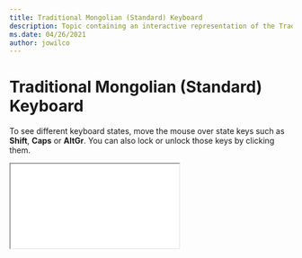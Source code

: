 ```yaml
--- 
title: Traditional Mongolian (Standard) Keyboard 
description: Topic containing an interactive representation of the Traditional Mongolian (Standard) Keyboard 
ms.date: 04/26/2021 
author: jowilco 
--- 
```

 
# Traditional Mongolian (Standard) Keyboard 
 
To see different keyboard states, move the mouse over state keys such as **Shift**, **Caps** or **AltGr**. You can also lock or unlock those keys by clicking them. 
 
<iframe src="kbdmonst.html"></iframe> 
